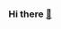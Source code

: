 ### Hi there [👋](https://www.linkedin.com/in/sungsik-kong-5b707b155/)
<!--
**skykongkong8/skykongkong8** is a ✨ _special_ ✨ repository because its `README.md` (this file) appears on your GitHub profile.
Here are some ideas to get you started:
- 🔭 I’m currently working on ...
- 🌱 I’m currently learning ...
- 👯 I’m looking to collaborate on ...
- 🤔 I’m looking for help with ...
- 💬 Ask me about ...
- 📫 How to reach me: ...
- 😄 Pronouns: ...
- ⚡ Fun fact: ...
MEMO
https://ksp.etri.re.kr/ksp/report/file?id=26915


-->

